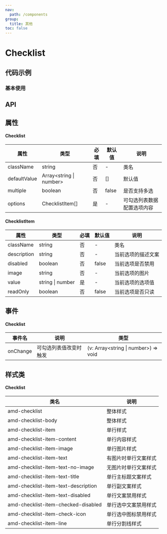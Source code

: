```yaml
---
nav:
  path: /components
group:
  title: 其他
toc: false
---
```


# Checklist

## 代码示例

### 基本使用
<code src='../../demo/pages/Checklist'></code>

## API 

## 属性 

#### Checklist

| 属性 | 类型 | 必填 | 默认值 | 说明 |
| -----|-----|-----|-----|----- |
| className | string | 否 | - | 类名 |
| defaultValue | Array<string &verbar; number> | 否 | [] | 默认值 |
| multiple | boolean | 否 | false | 是否支持多选 |
| options | ChecklistItem[] | 是 | - | 可勾选列表数据配置选项内容 |

 #### ChecklistItem

| 属性 | 类型 | 必填 | 默认值 | 说明 |
| -----|-----|-----|-----|----- |
| className | string | 否 | - | 类名 |
| description | string | 否 | - | 当前选项的描述文案 |
| disabled | boolean | 否 | false | 当前选项是否禁用 |
| image | string | 否 | - | 当前选项的图片 |
| value | string &verbar; number | 是 | - | 当前选项的选项值 |
| readOnly | boolean | 否 | false | 当前选项是否只读 |

## 事件 

#### Checklist

| 事件名 | 说明 | 类型 |
| -----|-----|----- |
| onChange | 可勾选列表值改变时触发 | (v: Array<string &verbar; number>) => void |


## 样式类 

#### Checklist

| 类名 | 说明 |
| -----|----- |
| amd-checklist | 整体样式 |
| amd-checklist-body | 整体样式 |
| amd-checklist-item | 单行样式 |
| amd-checklist-item-content | 单行内容样式 |
| amd-checklist-item-image | 单行图片样式 |
| amd-checklist-item-text | 有图片时单行文案样式 |
| amd-checklist-item-text-no-image | 无图片时单行文案样式 |
| amd-checklist-item-text-title | 单行主标题文案样式 |
| amd-checklist-item-text-description | 单行副文案样式 |
| amd-checklist-item-text-disabled | 单行文案禁用样式 |
| amd-checklist-item-checked-disabled | 单行选中文案禁用样式 |
| amd-checklist-item-check-icon | 单行选中图标禁用样式 |
| amd-checklist-item-line | 单行分割线样式 |



